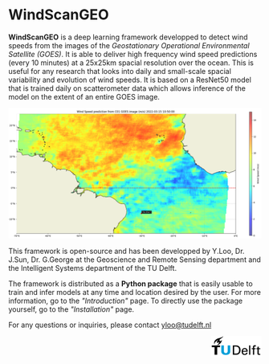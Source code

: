 # WindScanGEO

<style>
  .md-typeset h1,
  .md-content__button {
    display: none;
  }
</style>

**WindScanGEO** is a deep learning framework developped to detect wind speeds from the images of the *Geostationary Operational Environmental Satellite (GOES)*. It is able to deliver high frequency wind speed predictions (every 10 minutes) at a 25x25km spacial resolution over the ocean. This is useful for any research that looks into daily and small-scale spacial variability and evolution of wind speeds. It is based on a ResNet50 model that is trained daily on scatterometer data which allows inference of the model on the extent of an entire GOES image.

![1749549985924](image/index/1749549985924.png)

This framework is open-source and has been developped by Y.Loo, Dr. J.Sun, Dr. G.George at the Geoscience and Remote Sensing department and the Intelligent Systems department of the TU Delft. 

The framework is distributed as a **Python package** that is easily usable to train and infer models at any time and location desired by the user. For more information, go to the *"Introduction"* page. To directly use the package yourself, go to the *"Installation"* page.

For any questions or inquiries, please contact [yloo@tudelft.nl](yloo@tudelft.nl)

<img src="image/index/logo.png" alt="description" width="100" align="right">
